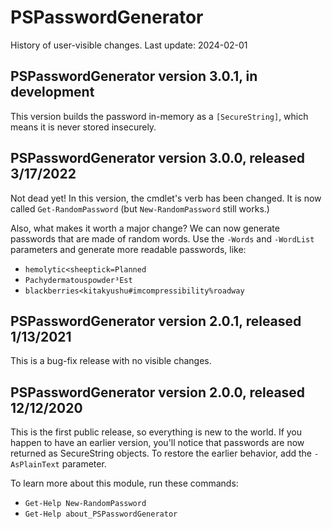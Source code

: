 # PSPasswordGenerator
History of user-visible changes.
Last update: 2024-02-01

## PSPasswordGenerator version 3.0.1, in development
This version builds the password in-memory as a `[SecureString]`, which means it is never stored insecurely.

## PSPasswordGenerator version 3.0.0, released 3/17/2022
Not dead yet!  In this version, the cmdlet's verb has been changed.  It is now called `Get-RandomPassword` (but `New-RandomPassword` still works.)

Also, what makes it worth a major change?  We can now generate passwords that are made of random words.   Use the `-Words` and `-WordList` parameters and generate more readable passwords, like:
 - `hemolytic<sheeptick=Planned`
 - `Pachydermatouspowder³Est`
 - `blackberries<kitakyushu#imcompressibility%roadway`

## PSPasswordGenerator version 2.0.1, released 1/13/2021
This is a bug-fix release with no visible changes.

## PSPasswordGenerator version 2.0.0, released 12/12/2020
This is the first public release, so everything is new to the world. If you happen to have an earlier version, you'll notice that passwords are now returned as SecureString objects.  To restore the earlier behavior, add the `-AsPlainText` parameter.

To learn more about this module, run these commands:
 - `Get-Help New-RandomPassword`
 - `Get-Help about_PSPasswordGenerator`

